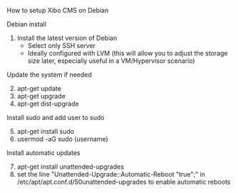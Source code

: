 How to setup Xibo CMS on Debian

Debian install

1. Install the latest version of Debian
    - Select only SSH server
    - Ideally configured with LVM (this will allow you to adjust the storage size later, especially useful in a VM/Hypervisor scenario)

Update the system if needed

2. apt-get update
3. apt-get upgrade
4. apt-get dist-upgrade

Install sudo and add user to sudo

5. apt-get install sudo
6. usermod -aG sudo (username)

Install automatic updates

7. apt-get install unattended-upgrades
8. set the line "Unattended-Upgrade::Automatic-Reboot "true";" in /etc/apt/apt.conf.d/50unattended-upgrades to enable automatic reboots
